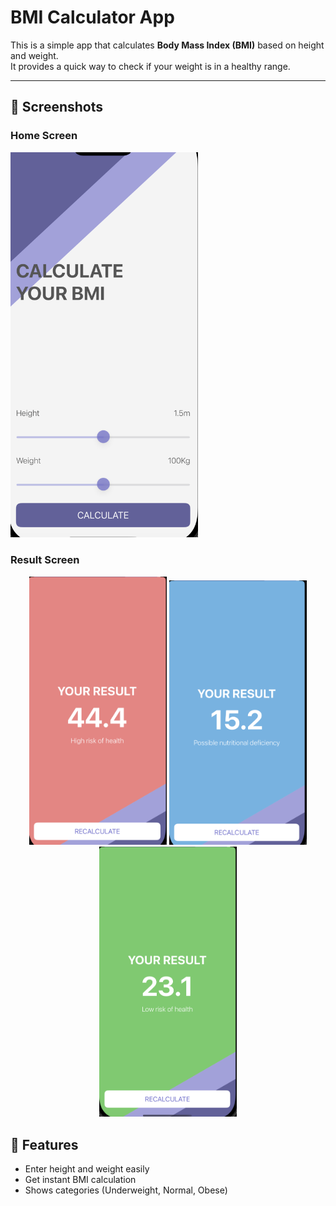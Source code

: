 # BMI Calculator App

This is a simple app that calculates **Body Mass Index (BMI)** based on height and weight.  
It provides a quick way to check if your weight is in a healthy range.

---

## 📱 Screenshots

### Home Screen
<img src="Document/screenshot1.png" alt="Main Screen" width="300">

### Result Screen
<p align="center">
  <img src="Document/screenshot2.png" alt="Main Screen" width="220">
  <img src="Document/screenshot3.png" alt="Result Screen" width="220">
  <img src="Document/screenshot4.png" alt="Settings Screen" width="220">
</p>

## 🚀 Features
- Enter height and weight easily
- Get instant BMI calculation
- Shows categories (Underweight, Normal, Obese)
